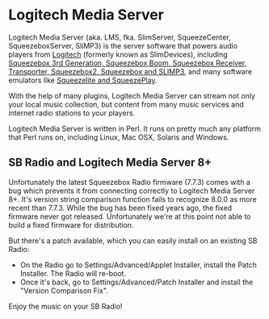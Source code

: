 Logitech Media Server
====

Logitech Media Server (aka. LMS, fka. SlimServer, SqueezeCenter, SqueezeboxServer, SliMP3) is the server software that powers audio players from [Logitech](https://www.logi.com) (formerly known as SlimDevices), including [Squeezebox 3rd Generation, Squeezebox Boom, Squeezebox Receiver, Transporter, Squeezebox2, Squeezebox and SLIMP3](http://wiki.slimdevices.com/index.php/Squeezebox_Family_Overview), and many software emulators like [Squeezelite and SqueezePlay](https://sourceforge.net/projects/lmsclients/files/).

With the help of many plugins, Logitech Media Server can stream not only your local music collection, but content from many music services and internet radio stations to your players.

Logitech Media Server is written in Perl. It runs on pretty much any platform that Perl runs on, including Linux, Mac OSX, Solaris and Windows.

## SB Radio and Logitech Media Server 8+

Unfortunately the latest Squeezebox Radio firmware (7.7.3) comes with a bug which prevents it from connecting correctly to Logitech Media Server 8+. It's version string comparison function fails to recognize 8.0.0 as more recent than 7.7.3. While the bug has been fixed years ago, the fixed firmware never got released. Unfortunately we're at this point not able to build a fixed firmware for distribution.

But there's a patch available, which you can easily install on an existing SB Radio:

* On the Radio go to Settings/Advanced/Applet Installer, install the Patch Installer. The Radio will re-boot.
* Once it's back, go to Settings/Advanced/Patch Installer and install the "Version Comparison Fix".

Enjoy the music on your SB Radio!
